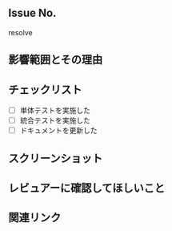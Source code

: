 ## Issue No.
<!-- 対応しているissue番号を貼る。 -->
<!-- resolve <issue番号>としてください (resolveは残す) -->

resolve

## 影響範囲とその理由
<!-- この変更により起こり得る影響範囲とその理由を書いてください。 -->

## チェックリスト
<!-- 変更を行った際にチェックした項目にチェックを入れてください。 -->
- [ ] 単体テストを実施した
- [ ] 統合テストを実施した
- [ ] ドキュメントを更新した

## スクリーンショット
<!-- UIの変更がある場合は、Before / Afterのスクリーンショットや動作が分かるGIFなどを添付してください。 -->

## レビュアーに確認してほしいこと 
<!-- テストや事象の再現が必要な場合、レビュアーが再現できる実施手順を必ず明記してください！ -->
<!-- レビュワーに特に注目してほしいポイントや、不安な部分があれば明記してください。 -->

## 関連リンク
<!-- ソースコードに関連するファイルがあればリンクを共有 -->
